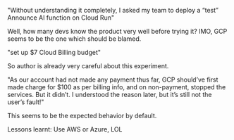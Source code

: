 "Without understanding it completely, 
I asked my team to deploy a “test” Announce AI function on Cloud Run"

Well, how many devs know the product very well before trying it? IMO, GCP seems to be the one which should be blamed.

"set up $7 Cloud Billing budget" 

So author is already very careful about this experiment.

"As our account had not made any payment thus far, GCP should’ve first made charge for $100 as per billing info, and on non-payment, stopped the services. But it didn’t. I understood the reason later, but it’s still not the user’s fault!"

This seems to be the expected behavior by default. 

Lessons learnt: Use AWS or Azure, LOL